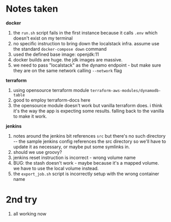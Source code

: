 # Notes taken 

**docker**
1. the `run.sh` script fails in the first instance because it calls `.env` which doesn't exist on my terminal
1. no specific instruction to bring down the localstack infra. assume use the standard `docker-compose down` command
1. used the defined base image: openjdk:11
1. docker builds are huge. the jdk images are massive.
1. we need to pass "localstack" as the dynamo endpoint - but make sure they are on the same network calling `--network` flag

**terraform**
1. using opensource terraform module `terraform-aws-modules/dynamodb-table`
1. good to employ terraform-docs here
1. the opensource module doesn't work but vanilla terraform does. i think it's the way the app is expecting some results. falling back to the vanilla to make it work.

**jenkins**
1. notes around the jenkins bit references `src` but there's no such directory -- the sample jenkins config references the src directory so we'll have to update it as necessary, or maybe put some symlinks in.
1. should we use groovy?
1. jenkins reset instruction is incorrect - wrong volume name
1. BUG: the stash doesn't work - maybe because it's a mapped volume. we have to use the local volume instead. 
1. the `export_job.sh` script is incorrectly setup with the wrong container name

# 2nd try

1. all working now
